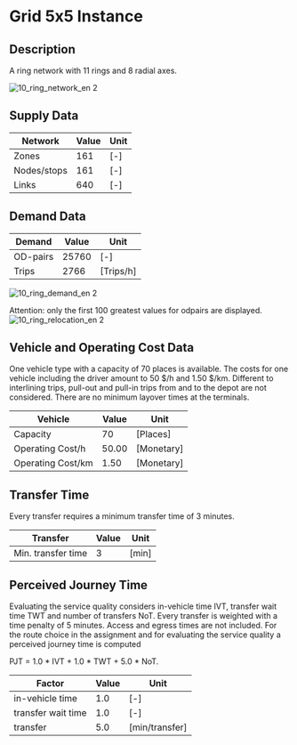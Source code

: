 # Grid 5x5 Instance

## Description
A ring network with 11 rings and 8 radial axes.

![10_ring_network_en 2](https://user-images.githubusercontent.com/30687001/42365168-fe730390-80fd-11e8-8649-e9c7d03990a0.jpg)

## Supply Data
| Network       | Value   | Unit |
| ---           | ---     |---   |
| Zones         |     161 | [-]  |    
| Nodes/stops   |     161 | [-]  |   
| Links         |     640 | [-]  |

## Demand Data
| Demand       | Value    | Unit       | 
| ---          | ---      |---         |
| OD-pairs     |    25760 | [-]        |
| Trips        |     2766 | [Trips/h]  |

![10_ring_demand_en 2](https://user-images.githubusercontent.com/30687001/42365193-1009ef10-80fe-11e8-8cd7-4022bfbd089e.jpg)

Attention: only the first 100 greatest values for odpairs are displayed.
![10_ring_relocation_en 2](https://user-images.githubusercontent.com/30687001/42365204-1cf5963e-80fe-11e8-96b6-1265dde26bfa.jpg)

## Vehicle and Operating Cost Data
One vehicle type with a capacity of 70 places is available. The costs for one vehicle including the driver amount to 50 $/h and 1.50 $/km. Different to interlining trips, pull-out and pull-in trips from and to the depot are not considered. There are no minimum layover times at the terminals.

| Vehicle           | Value  | Unit     | 
| ---               | ---    |---       |
| Capacity          |     70 |  [Places]|
| Operating Cost/h  |  50.00 |[Monetary]|
| Operating Cost/km |   1.50 |[Monetary]|

## Transfer Time
Every transfer requires a minimum transfer time of 3 minutes.

| Transfer           | Value  | Unit     | 
| ---                | ---    |---       |
| Min. transfer time |      3 |[min]     |

## Perceived Journey Time
Evaluating the service quality considers in-vehicle time IVT, transfer wait time TWT and number of transfers NoT. Every transfer is weighted with a time penalty of 5 minutes. Access and egress times are not included. For the route choice in the assignment and for evaluating the service quality a perceived journey time is computed

PJT = 1.0 * IVT + 1.0 * TWT + 5.0 * NoT. 

| Factor            | Value  | Unit         | 
| ---               | ---    |---           |
| in-vehicle time   |    1.0 |  [-]         |
| transfer wait time|    1.0 |  [-]         |
| transfer          |    5.0 |[min/transfer]|

